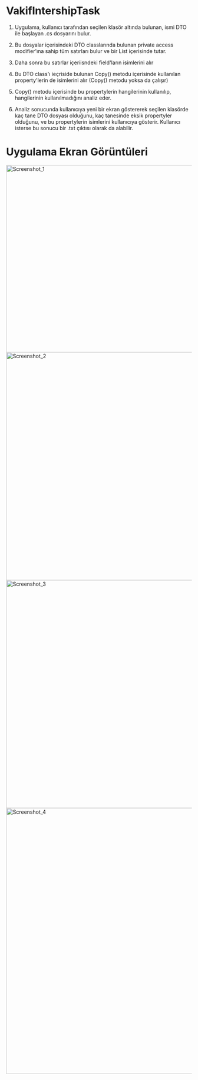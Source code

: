 # VakifIntershipTask
1) Uygulama, kullanıcı tarafından seçilen klasör altında bulunan, ismi DTO ile başlayan .cs dosyarını bulur.


2) Bu dosyalar içerisindeki DTO classlarında bulunan private access modifier'ına sahip tüm satırları bulur ve bir List<String> içerisinde tutar.


3) Daha sonra bu satırlar içeriisndeki field'ların isimlerini alır


4) Bu DTO class'ı ieçriside bulunan Copy() metodu içerisinde kullanılan property'lerin de isimlerini alır (Copy() metodu yoksa da çalışır)


5) Copy() metodu içerisinde bu propertylerin hangilerinin kullanılıp, hangilerinin kullanılmadığını analiz eder.


6) Analiz sonucunda kullanıcıya yeni bir ekran göstererek seçilen klasörde kaç tane DTO dosyası olduğunu, kaç tanesinde eksik propertyler olduğunu, ve bu propertylerin isimlerini kullanıcıya gösterir. Kullanıcı isterse bu sonucu bir .txt çıktısı olarak da alabilir.

# Uygulama Ekran Görüntüleri

<img width="508" alt="Screenshot_1" src="https://github.com/umutakpinar/VakifIntershipTask/assets/57362066/2c5ae72f-14e0-4374-af76-67b045664910">

<img width="619" alt="Screenshot_2" src="https://github.com/umutakpinar/VakifIntershipTask/assets/57362066/a2ad85f9-82d4-4818-b58a-db6f9c31b494">

<img width="619" alt="Screenshot_3" src="https://github.com/umutakpinar/VakifIntershipTask/assets/57362066/17e2c5a3-f29e-439a-a09a-3dc6fc18a82f">

<img width="722" alt="Screenshot_4" src="https://github.com/umutakpinar/VakifIntershipTask/assets/57362066/bd357f34-80a7-465b-b30f-cb3d651ef372">


